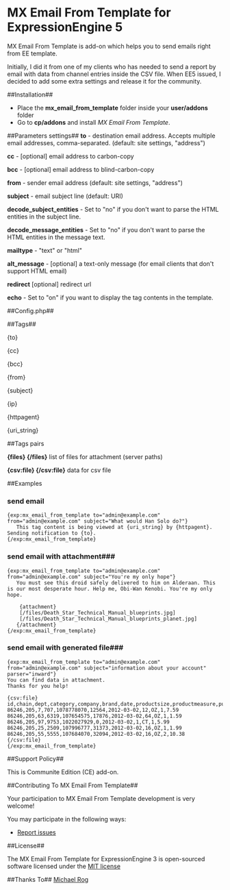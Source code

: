 # MX Email From Template for ExpressionEngine 5 #
MX Email From Template is add-on which helps you to send emails right from EE template.

Initially, I did it from one of my clients who has needed to send a report by email with data from channel entries inside the CSV file. When EE5  issued, I decided to add some extra settings and release it for the community.


##Installation##

* Place the **mx_email_from_template** folder inside your **user/addons** folder
* Go to **cp/addons** and install *MX Email From Template*.

##Parameters settings##
**to** - destination email address. Accepts multiple email addresses, comma-separated. (default: site settings, "address")

**cc** - [optional] email address to carbon-copy

**bcc** - [optional] email address to blind-carbon-copy

**from** - sender email address (default: site settings, "address")

**subject** - email subject line (default: URI)

**decode_subject_entities** - Set to "no" if you don't want to parse the HTML entities in the subject line.

**decode_message_entities** - Set to "no" if you don't want to parse the HTML entities in the message text.

**mailtype** - "text" or "html"

**alt_message** - [optional] a text-only message (for email clients that don't support HTML email)

**redirect** [optional] redirect url

**echo** - Set to "on" if you want to display the tag contents in the template.

##Config.php##

##Tags##

{to}

{cc}

{bcc}

{from}

{subject}

{ip}

{httpagent}

{uri_string}

##Tags pairs

**{files} {/files}** list of files for attachment (server paths)

**{csv:file} {/csv:file}** data for csv file

##Examples

### send email

	{exp:mx_email_from_template to="admin@example.com" from="admin@example.com" subject="What would Han Solo do?"}
	   This tag content is being viewed at {uri_string} by {httpagent}. Sending notification to {to}.
	{/exp:mx_email_from_template}

### send email with attachment###

	{exp:mx_email_from_template to="admin@example.com" from="admin@example.com" subject="You're my only hope"}
	   You must see this droid safely delivered to him on Alderaan. This is our most desperate hour. Help me, Obi-Wan Kenobi. You're my only hope.

	    {attachment}
        [/files/Death_Star_Technical_Manual_blueprints.jpg]
        [/files/Death_Star_Technical_Manual_blueprints_planet.jpg]
       {/attachment}
	{/exp:mx_email_from_template}

### send email with generated file###
	{exp:mx_email_from_template to="admin@example.com" from="admin@example.com" subject="information about your account" parser="inward"}
	You can find data in attachment.
	Thanks for you help!

	{csv:file}
	id,chain,dept,category,company,brand,date,productsize,productmeasure,purchasequantity,purchaseamount
	86246,205,7,707,1078778070,12564,2012-03-02,12,OZ,1,7.59 86246,205,63,6319,107654575,17876,2012-03-02,64,OZ,1,1.59 86246,205,97,9753,1022027929,0,2012-03-02,1,CT,1,5.99 86246,205,25,2509,107996777,31373,2012-03-02,16,OZ,1,1.99 86246,205,55,5555,107684070,32094,2012-03-02,16,OZ,2,10.38
	{/csv:file}
	{/exp:mx_email_from_template}

##Support Policy##

This is Communite Edition (CE) add-on.

##Contributing To MX Email From Template##

Your participation to MX Email From Template development is very welcome!

You may participate in the following ways:

* [Report issues](https://github.com/MaxLazar/mx-email-from-template/issues)


##License##

The MX Email From Template for ExpressionEngine 3 is open-sourced software licensed under the [MIT license](http://opensource.org/licenses/MIT)

##Thanks To##
[Michael Rog](https://rog.ee/email_from_template/)
